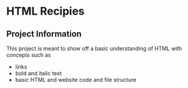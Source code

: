 # HTML Recipies

## Project Information
This project is meant to show off a basic understanding of HTML with concepts such as
- links
- bold and italic text
- basic HTML and website code and file structure